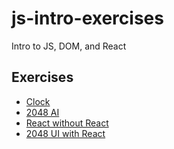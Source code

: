 # js-intro-exercises
Intro to JS, DOM, and React

## Exercises

 - [Clock](exercises/000-clock.html)
 - [2048 AI](exercises/001-2048-ai-player.html)
 - [React without React](exercises/002-React.html)
 - [2048 UI with React](exercises/002-2048-UI.html)
